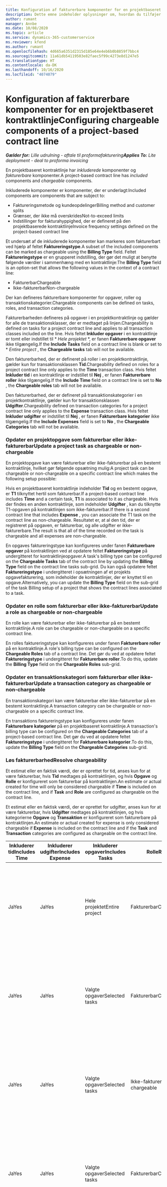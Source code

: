 ```yaml
---
title: Konfiguration af fakturerbare komponenter for en projektbaseret kontraktlinje
description: Dette emne indeholder oplysninger om, hvordan du tilføjer fakturerbare komponenter til kontraktlinjer i Project Operations.
author: rumant
manager: Annbe
ms.date: 10/08/2020
ms.topic: article
ms.service: dynamics-365-customerservice
ms.reviewer: kfend
ms.author: rumant
ms.openlocfilehash: 4d665a6351d2315d185e64e4eb6b0b8859f7bbc4
ms.sourcegitcommit: 11a61db54119503e82faec5f99c4273e8d1247e5
ms.translationtype: HT
ms.contentlocale: da-DK
ms.lasthandoff: 10/16/2020
ms.locfileid: "4074079"
---
```

# <a name="configuring-chargeable-components-of-a-project-based-contract-line"></a><span data-ttu-id="8a42e-103">Konfiguration af fakturerbare komponenter for en projektbaseret kontraktlinje</span><span class="sxs-lookup"><span data-stu-id="8a42e-103">Configuring chargeable components of a project-based contract line</span></span>

<span data-ttu-id="8a42e-104">_**Gælder for:** Lille udrulning - aftale til proformafakturering_</span><span class="sxs-lookup"><span data-stu-id="8a42e-104">_**Applies To:** Lite deployment - deal to proforma invoicing_</span></span>

<span data-ttu-id="8a42e-105">En projektbaseret kontraktlinje har *inkluderede* komponenter og *fakturerbare* komponenter.</span><span class="sxs-lookup"><span data-stu-id="8a42e-105">A project-based contract line has *included* components and *chargeable* components.</span></span>

<span data-ttu-id="8a42e-106">Inkluderede komponenter er komponenter, der er underlagt:</span><span class="sxs-lookup"><span data-stu-id="8a42e-106">Included components are components that are subject to:</span></span>

  - <span data-ttu-id="8a42e-107">Faktureringsmetode og kundeopdelinger</span><span class="sxs-lookup"><span data-stu-id="8a42e-107">Billing method and customer splits</span></span>
  - <span data-ttu-id="8a42e-108">Grænser, der ikke må overskrides</span><span class="sxs-lookup"><span data-stu-id="8a42e-108">Not-to-exceed limits</span></span> 
  - <span data-ttu-id="8a42e-109">Indstillinger for fakturahyppighed, der er defineret på den projektbaserede kontraktlinje</span><span class="sxs-lookup"><span data-stu-id="8a42e-109">Invoice frequency settings defined on the project-based contract line</span></span>

<span data-ttu-id="8a42e-110">Et undersæt af de inkluderede komponenter kan markeres som fakturerbart ved hjælp af feltet **Faktureringstype**.</span><span class="sxs-lookup"><span data-stu-id="8a42e-110">A subset of the included components can be marked as chargeable using the **Billing Type** field.</span></span> <span data-ttu-id="8a42e-111">Feltet **Faktureringstype** er en grupperet indstilling, der gør det muligt at benytte følgende værdier i sammenhæng med en kontraktlinje:</span><span class="sxs-lookup"><span data-stu-id="8a42e-111">The **Billing Type** field is an option-set that allows the following values in the context of a contract line:</span></span>

  - <span data-ttu-id="8a42e-112">Fakturerbar</span><span class="sxs-lookup"><span data-stu-id="8a42e-112">Chargeable</span></span>
  - <span data-ttu-id="8a42e-113">Ikke-fakturerbar</span><span class="sxs-lookup"><span data-stu-id="8a42e-113">Non-chargeable</span></span>

<span data-ttu-id="8a42e-114">Der kan defineres fakturerbare komponenter for opgaver, roller og transaktionskategorier.</span><span class="sxs-lookup"><span data-stu-id="8a42e-114">Chargeable components can be defined on tasks, roles, and transaction categories.</span></span>

<span data-ttu-id="8a42e-115">Fakturerbarheden defineres på opgaver i en projektkontraktlinje og gælder for alle de transaktionsklasser, der er medtaget på linjen.</span><span class="sxs-lookup"><span data-stu-id="8a42e-115">Chargeability is defined on tasks for a project contract line and applies to all transaction classes included on the line.</span></span> <span data-ttu-id="8a42e-116">Hvis feltet **Inkluder opgaver** i en kontraktlinje er tomt eller indstillet til \* *Hele projektet* \*, er fanen **Fakturerbare opgaver** ikke tilgængelig.</span><span class="sxs-lookup"><span data-stu-id="8a42e-116">If the **Include Tasks** field on a contract line is blank or set to \* *Entire project* , the **Chargeable tasks** tab will not be available.</span></span>

<span data-ttu-id="8a42e-117">Den fakturerbarhed, der er defineret på roller i en projektkontraktlinje, gælder kun for transaktionsklassen **Tid**.</span><span class="sxs-lookup"><span data-stu-id="8a42e-117">Chargeability defined on roles for a project contract line only applies to the **Time** transaction class.</span></span> <span data-ttu-id="8a42e-118">Hvis feltet **Inkluder tid** i en kontraktlinje er indstillet til **Nej** , er fanen **Fakturerbare roller** ikke tilgængelig.</span><span class="sxs-lookup"><span data-stu-id="8a42e-118">If the **Include Time** field on a contract line is set to **No** , the **Chargeable roles** tab will not be available.</span></span>

<span data-ttu-id="8a42e-119">Den fakturerbarhed, der er defineret på transaktionskategorier i en projektkontraktlinje, gælder kun for transaktionsklassen **Udgifter**.</span><span class="sxs-lookup"><span data-stu-id="8a42e-119">Chargeability defined on transaction categories for a project contract line only applies to the **Expense** transaction class.</span></span> <span data-ttu-id="8a42e-120">Hvis feltet **Inkluder udgifter** er indstillet til **Nej** , er fanen **Fakturerbare kategorier** ikke tilgængelig.</span><span class="sxs-lookup"><span data-stu-id="8a42e-120">If the **Include Expenses** field is set to **No** , the **Chargeable Categories** tab will not be available.</span></span>

### <a name="update-a-project-task-as-chargeable-or-non-chargeable"></a><span data-ttu-id="8a42e-121">Opdater en projektopgave som fakturerbar eller ikke-fakturerbar</span><span class="sxs-lookup"><span data-stu-id="8a42e-121">Update a project task as chargeable or non-chargeable</span></span>

<span data-ttu-id="8a42e-122">En projektopgave kan være fakturerbar eller ikke-fakturerbar på en bestemt kontraktlinje, hvilket gør følgende opsætning mulig:</span><span class="sxs-lookup"><span data-stu-id="8a42e-122">A project task can be chargeable or non-chargeable on a specific contract line which makes the following setup possible:</span></span>

<span data-ttu-id="8a42e-123">Hvis en projektbaseret kontraktlinje indeholder **Tid** og en bestemt opgave, er **T1** tilknyttet hertil som fakturerbar.</span><span class="sxs-lookup"><span data-stu-id="8a42e-123">If a project-based contract line includes **Time** and a certain task, **T1** is associated to it as chargeable.</span></span> <span data-ttu-id="8a42e-124">Hvis der findes en anden kontraktlinje, som indeholder **Udgifter** , kan du tilknytte T1-opgaven på kontraktlinjen som ikke-fakturerbar.</span><span class="sxs-lookup"><span data-stu-id="8a42e-124">If there is a second contract line that includes **Expense** , you can associate the T1 task on the contract line as non-chargeable.</span></span> <span data-ttu-id="8a42e-125">Resultatet er, at al den tid, der er registreret på opgaven, er fakturerbar, og alle udgifter er ikke-fakturerbare.</span><span class="sxs-lookup"><span data-stu-id="8a42e-125">The result is that all of the time recorded on the task is chargeable and all expenses are non-chargeable.</span></span>

<span data-ttu-id="8a42e-126">En opgaves faktureringstype kan konfigureres under fanen **Fakturerbare opgaver** på kontraktlinjen ved at opdatere feltet **Faktureringstype** på undergitteret for kontraktlinjeopgaver.</span><span class="sxs-lookup"><span data-stu-id="8a42e-126">A task's billing type can be configured on the **Chargeable Tasks** tab of the contract line by updating the **Billing Type** field on the contract line tasks sub-grid.</span></span> <span data-ttu-id="8a42e-127">Du kan også opdatere feltet **Faktureringstype** i undergitteret i opsætningen af et projekts opgavefakturering, som indeholder de kontraktlinjer, der er knyttet til en opgave.</span><span class="sxs-lookup"><span data-stu-id="8a42e-127">Alternatively, you can update the **Billing Type** field on the sub-grid of the task Billing setup of a project that shows the contract lines associated to a task.</span></span>

### <a name="update-a-role-as-chargeable-or-non-chargeable"></a><span data-ttu-id="8a42e-128">Opdater en rolle som fakturerbar eller ikke-fakturerbar</span><span class="sxs-lookup"><span data-stu-id="8a42e-128">Update a role as chargeable or non-chargeable</span></span>

<span data-ttu-id="8a42e-129">En rolle kan være fakturerbar eller ikke-fakturerbar på en bestemt kontraktlinje.</span><span class="sxs-lookup"><span data-stu-id="8a42e-129">A role can be chargeable or non-chargeable on a specific contract line.</span></span>

<span data-ttu-id="8a42e-130">En rolles faktureringstype kan konfigureres under fanen **Fakturerbare roller** på en kontraktlinje.</span><span class="sxs-lookup"><span data-stu-id="8a42e-130">A role's billing type can be configured on the **Chargeable Roles** tab of a contract line.</span></span> <span data-ttu-id="8a42e-131">Det gør du ved at opdatere feltet **Faktureringstype** i undergitteret for **Fakturerbare roller**.</span><span class="sxs-lookup"><span data-stu-id="8a42e-131">To do this, update the **Billing Type** field on the **Chargeable Roles** sub-grid.</span></span>

### <a name="update-a-transaction-category-as-chargeable-or-non-chargeable"></a><span data-ttu-id="8a42e-132">Opdater en transaktionskategori som fakturerbar eller ikke-fakturerbar</span><span class="sxs-lookup"><span data-stu-id="8a42e-132">Update a transaction category as chargeable or non-chargeable</span></span>

<span data-ttu-id="8a42e-133">En transaktionskategori kan være fakturerbar eller ikke-fakturerbar på en bestemt kontraktlinje.</span><span class="sxs-lookup"><span data-stu-id="8a42e-133">A transaction category can be chargeable or non-chargeable on a specific contract line.</span></span>

<span data-ttu-id="8a42e-134">En transaktions faktureringstype kan konfigureres under fanen **Fakturerbare kategorier** på en projektbaseret kontraktlinje.</span><span class="sxs-lookup"><span data-stu-id="8a42e-134">A transaction's billing type can be configured on the **Chargeable Categories** tab of a project-based contract line.</span></span> <span data-ttu-id="8a42e-135">Det gør du ved at opdatere feltet **Faktureringstype** i undergitteret for **Fakturerbare kategorier**.</span><span class="sxs-lookup"><span data-stu-id="8a42e-135">To do this, update the **Billing Type** field on the **Chargeable Categories** sub-grid.</span></span>

### <a name="resolve-chargeability"></a><span data-ttu-id="8a42e-136">Løs fakturerbarhed</span><span class="sxs-lookup"><span data-stu-id="8a42e-136">Resolve chargeability</span></span>

<span data-ttu-id="8a42e-137">Et estimat eller en faktisk værdi, der er oprettet for tid, anses kun for at være fakturerbar, hvis **Tid** medtages på kontraktlinjen, og hvis **Opgave** og **Rolle** er konfigureret som fakturerbar på kontraktlinjen.</span><span class="sxs-lookup"><span data-stu-id="8a42e-137">An estimate or actual created for time will only be considered chargeable if **Time** is included on the contract line, and if **Task** and **Role** are configured as chargeable on the contract line.</span></span>

<span data-ttu-id="8a42e-138">Et estimat eller en faktisk værdi, der er oprettet for udgifter, anses kun for at være fakturerbar, hvis **Udgifter** medtages på kontraktlinjen, og hvis kategorierne **Opgave** og **Transaktion** er konfigureret som fakturerbare på kontraktlinjen.</span><span class="sxs-lookup"><span data-stu-id="8a42e-138">An estimate or actual created for expense is only considered chargeable if **Expense** is included on the contract line and if the **Task** and **Transaction** categories are configured as chargeable on the contract line.</span></span>


| <span data-ttu-id="8a42e-139">Inkluderer tid</span><span class="sxs-lookup"><span data-stu-id="8a42e-139">Includes Time</span></span> | <span data-ttu-id="8a42e-140">Inkluderer udgifter</span><span class="sxs-lookup"><span data-stu-id="8a42e-140">Includes Expense</span></span> | <span data-ttu-id="8a42e-141">Inkluderer opgaver</span><span class="sxs-lookup"><span data-stu-id="8a42e-141">Includes Tasks</span></span> | <span data-ttu-id="8a42e-142">Rolle</span><span class="sxs-lookup"><span data-stu-id="8a42e-142">Role</span></span>           | <span data-ttu-id="8a42e-143">Kategori</span><span class="sxs-lookup"><span data-stu-id="8a42e-143">Category</span></span>       | <span data-ttu-id="8a42e-144">Opgave</span><span class="sxs-lookup"><span data-stu-id="8a42e-144">Task</span></span>                                                                                                      |
|---------------|------------------|----------------|----------------|----------------|-----------------------------------------------------------------------------------------------------------|
| <span data-ttu-id="8a42e-145">Ja</span><span class="sxs-lookup"><span data-stu-id="8a42e-145">Yes</span></span>           | <span data-ttu-id="8a42e-146">Ja</span><span class="sxs-lookup"><span data-stu-id="8a42e-146">Yes</span></span>              | <span data-ttu-id="8a42e-147">Hele projektet</span><span class="sxs-lookup"><span data-stu-id="8a42e-147">Entire project</span></span> | <span data-ttu-id="8a42e-148">Fakturerbar</span><span class="sxs-lookup"><span data-stu-id="8a42e-148">Chargeable</span></span>     | <span data-ttu-id="8a42e-149">Fakturerbar</span><span class="sxs-lookup"><span data-stu-id="8a42e-149">Chargeable</span></span>     | <span data-ttu-id="8a42e-150">Fakturering af en faktisk værdi for tid: **Fakturerbar**</span><span class="sxs-lookup"><span data-stu-id="8a42e-150">Billing on a Time actual: **Chargeable**</span></span> </br> <span data-ttu-id="8a42e-151">Faktureringstype på en faktisk værdi for en udgift: **Fakturerbar**</span><span class="sxs-lookup"><span data-stu-id="8a42e-151">Billing type on Expense actual: **Chargeable**</span></span>           |
| <span data-ttu-id="8a42e-152">Ja</span><span class="sxs-lookup"><span data-stu-id="8a42e-152">Yes</span></span>           | <span data-ttu-id="8a42e-153">Ja</span><span class="sxs-lookup"><span data-stu-id="8a42e-153">Yes</span></span>              | <span data-ttu-id="8a42e-154">Valgte opgaver</span><span class="sxs-lookup"><span data-stu-id="8a42e-154">Selected tasks</span></span> | <span data-ttu-id="8a42e-155">Fakturerbar</span><span class="sxs-lookup"><span data-stu-id="8a42e-155">Chargeable</span></span>     | <span data-ttu-id="8a42e-156">Fakturerbar</span><span class="sxs-lookup"><span data-stu-id="8a42e-156">Chargeable</span></span>     | <span data-ttu-id="8a42e-157">Fakturering af en faktisk værdi for tid: **Fakturerbar**</span><span class="sxs-lookup"><span data-stu-id="8a42e-157">Billing on a Time actual: **Chargeable**</span></span> </br> <span data-ttu-id="8a42e-158">Faktureringstype på en faktisk værdi for en udgift: **Fakturerbar**</span><span class="sxs-lookup"><span data-stu-id="8a42e-158">Billing type on Expense actual: **Chargeable**</span></span>           |
| <span data-ttu-id="8a42e-159">Ja</span><span class="sxs-lookup"><span data-stu-id="8a42e-159">Yes</span></span>           | <span data-ttu-id="8a42e-160">Ja</span><span class="sxs-lookup"><span data-stu-id="8a42e-160">Yes</span></span>              | <span data-ttu-id="8a42e-161">Valgte opgaver</span><span class="sxs-lookup"><span data-stu-id="8a42e-161">Selected tasks</span></span> | <span data-ttu-id="8a42e-162">Ikke-fakturerbar</span><span class="sxs-lookup"><span data-stu-id="8a42e-162">Non-chargeable</span></span> | <span data-ttu-id="8a42e-163">Fakturerbar</span><span class="sxs-lookup"><span data-stu-id="8a42e-163">Chargeable</span></span>     | <span data-ttu-id="8a42e-164">Fakturering af en faktisk værdi for tid: **Ikke-fakturerbar**</span><span class="sxs-lookup"><span data-stu-id="8a42e-164">Billing on a Time actual: **Non-chargeable**</span></span> </br> <span data-ttu-id="8a42e-165">Faktureringstype på en faktisk værdi for en udgift: **Fakturerbar**</span><span class="sxs-lookup"><span data-stu-id="8a42e-165">Billing type on Expense actual: **Chargeable**</span></span>       |
| <span data-ttu-id="8a42e-166">Ja</span><span class="sxs-lookup"><span data-stu-id="8a42e-166">Yes</span></span>           | <span data-ttu-id="8a42e-167">Ja</span><span class="sxs-lookup"><span data-stu-id="8a42e-167">Yes</span></span>              | <span data-ttu-id="8a42e-168">Valgte opgaver</span><span class="sxs-lookup"><span data-stu-id="8a42e-168">Selected tasks</span></span> | <span data-ttu-id="8a42e-169">Fakturerbar</span><span class="sxs-lookup"><span data-stu-id="8a42e-169">Chargeable</span></span>     | <span data-ttu-id="8a42e-170">Fakturerbar</span><span class="sxs-lookup"><span data-stu-id="8a42e-170">Chargeable</span></span>     | <span data-ttu-id="8a42e-171">Fakturering af en faktisk værdi for tid: **Ikke-fakturerbar**</span><span class="sxs-lookup"><span data-stu-id="8a42e-171">Billing on a Time actual: **Non-chargeable**</span></span> </br> <span data-ttu-id="8a42e-172">Faktureringstype på en faktisk værdi for en udgift: **Ikke-fakturerbar**</span><span class="sxs-lookup"><span data-stu-id="8a42e-172">Billing type on Expense actual:   **Non-chargeable**</span></span> |
| <span data-ttu-id="8a42e-173">Ja</span><span class="sxs-lookup"><span data-stu-id="8a42e-173">Yes</span></span>           | <span data-ttu-id="8a42e-174">Ja</span><span class="sxs-lookup"><span data-stu-id="8a42e-174">Yes</span></span>              | <span data-ttu-id="8a42e-175">Valgte opgaver</span><span class="sxs-lookup"><span data-stu-id="8a42e-175">Selected tasks</span></span> | <span data-ttu-id="8a42e-176">Ikke-fakturerbar</span><span class="sxs-lookup"><span data-stu-id="8a42e-176">Non-chargeable</span></span> | <span data-ttu-id="8a42e-177">Fakturerbar</span><span class="sxs-lookup"><span data-stu-id="8a42e-177">Chargeable</span></span>     | <span data-ttu-id="8a42e-178">Fakturering af en faktisk værdi for tid: **Ikke-fakturerbar**</span><span class="sxs-lookup"><span data-stu-id="8a42e-178">Billing on a Time actual: **Non-chargeable**</span></span> </br> <span data-ttu-id="8a42e-179">Faktureringstype på en faktisk værdi for en udgift: **Ikke-fakturerbar**</span><span class="sxs-lookup"><span data-stu-id="8a42e-179">Billing type on Expense actual:   **Non-chargeable**</span></span> |
| <span data-ttu-id="8a42e-180">Ja</span><span class="sxs-lookup"><span data-stu-id="8a42e-180">Yes</span></span>           | <span data-ttu-id="8a42e-181">Ja</span><span class="sxs-lookup"><span data-stu-id="8a42e-181">Yes</span></span>              | <span data-ttu-id="8a42e-182">Valgte opgaver</span><span class="sxs-lookup"><span data-stu-id="8a42e-182">Selected tasks</span></span> | <span data-ttu-id="8a42e-183">Ikke-fakturerbar</span><span class="sxs-lookup"><span data-stu-id="8a42e-183">Non-chargeable</span></span> | <span data-ttu-id="8a42e-184">Ikke-fakturerbar</span><span class="sxs-lookup"><span data-stu-id="8a42e-184">Non-chargeable</span></span> | <span data-ttu-id="8a42e-185">Fakturering af en faktisk værdi for tid: **Ikke-fakturerbar**</span><span class="sxs-lookup"><span data-stu-id="8a42e-185">Billing on a Time actual: **Non-chargeable**</span></span> </br> <span data-ttu-id="8a42e-186">Faktureringstype på en faktisk værdi for en udgift: **Ikke-fakturerbar**</span><span class="sxs-lookup"><span data-stu-id="8a42e-186">Billing type on Expense actual:   **Non-chargeable**</span></span> |
| <span data-ttu-id="8a42e-187">Nr.</span><span class="sxs-lookup"><span data-stu-id="8a42e-187">No</span></span>            | <span data-ttu-id="8a42e-188">Ja</span><span class="sxs-lookup"><span data-stu-id="8a42e-188">Yes</span></span>              | <span data-ttu-id="8a42e-189">Hele projektet</span><span class="sxs-lookup"><span data-stu-id="8a42e-189">Entire project</span></span> | <span data-ttu-id="8a42e-190">Kan ikke angives</span><span class="sxs-lookup"><span data-stu-id="8a42e-190">Can't be set</span></span>   | <span data-ttu-id="8a42e-191">Fakturerbar</span><span class="sxs-lookup"><span data-stu-id="8a42e-191">Chargeable</span></span>     | <span data-ttu-id="8a42e-192">Fakturering af en faktisk værdi for tid: **Ikke tilgængelig**</span><span class="sxs-lookup"><span data-stu-id="8a42e-192">Billing on a Time actual: **Not available**</span></span></br><span data-ttu-id="8a42e-193">Faktureringstype på en faktisk værdi for en udgift: **Fakturerbar**</span><span class="sxs-lookup"><span data-stu-id="8a42e-193">Billing type on Expense actual: **Chargeable**</span></span>          |
| <span data-ttu-id="8a42e-194">Nr.</span><span class="sxs-lookup"><span data-stu-id="8a42e-194">No</span></span>            | <span data-ttu-id="8a42e-195">Ja</span><span class="sxs-lookup"><span data-stu-id="8a42e-195">Yes</span></span>              | <span data-ttu-id="8a42e-196">Hele projektet</span><span class="sxs-lookup"><span data-stu-id="8a42e-196">Entire project</span></span> | <span data-ttu-id="8a42e-197">Kan ikke angives</span><span class="sxs-lookup"><span data-stu-id="8a42e-197">Can't be set</span></span>   | <span data-ttu-id="8a42e-198">Ikke-fakturerbar</span><span class="sxs-lookup"><span data-stu-id="8a42e-198">Non-chargeable</span></span> | <span data-ttu-id="8a42e-199">Fakturering af en faktisk værdi for tid: **Ikke tilgængelig**</span><span class="sxs-lookup"><span data-stu-id="8a42e-199">Billing on a Time actual: **Not available**</span></span></br> <span data-ttu-id="8a42e-200">Faktureringstype på en faktisk værdi for en udgift: **Ikke-fakturerbar**</span><span class="sxs-lookup"><span data-stu-id="8a42e-200">Billing type on Expense actual: **Non-chargeable**</span></span>     |
| <span data-ttu-id="8a42e-201">Ja</span><span class="sxs-lookup"><span data-stu-id="8a42e-201">Yes</span></span>           | <span data-ttu-id="8a42e-202">Nr.</span><span class="sxs-lookup"><span data-stu-id="8a42e-202">No</span></span>               | <span data-ttu-id="8a42e-203">Hele projektet</span><span class="sxs-lookup"><span data-stu-id="8a42e-203">Entire project</span></span> | <span data-ttu-id="8a42e-204">Fakturerbar</span><span class="sxs-lookup"><span data-stu-id="8a42e-204">Chargeable</span></span>     | <span data-ttu-id="8a42e-205">Kan ikke angives</span><span class="sxs-lookup"><span data-stu-id="8a42e-205">Can't be set</span></span>   | <span data-ttu-id="8a42e-206">Fakturering af en faktisk værdi for tid: **Fakturerbar**</span><span class="sxs-lookup"><span data-stu-id="8a42e-206">Billing on a Time actual: **Chargeable**</span></span> </br> <span data-ttu-id="8a42e-207">Faktureringstype på en faktisk værdi for en udgift: **Ikke tilgængelig**</span><span class="sxs-lookup"><span data-stu-id="8a42e-207">Billing type on Expense actual: **Not available**</span></span>        |
| <span data-ttu-id="8a42e-208">Ja</span><span class="sxs-lookup"><span data-stu-id="8a42e-208">Yes</span></span>           | <span data-ttu-id="8a42e-209">Nr.</span><span class="sxs-lookup"><span data-stu-id="8a42e-209">No</span></span>               | <span data-ttu-id="8a42e-210">Hele projektet</span><span class="sxs-lookup"><span data-stu-id="8a42e-210">Entire project</span></span> | <span data-ttu-id="8a42e-211">Ikke-fakturerbar</span><span class="sxs-lookup"><span data-stu-id="8a42e-211">Non-chargeable</span></span> | <span data-ttu-id="8a42e-212">Kan ikke angives</span><span class="sxs-lookup"><span data-stu-id="8a42e-212">Can't be set</span></span>   | <span data-ttu-id="8a42e-213">Fakturering af en faktisk værdi for tid: **Ikke-fakturerbar**</span><span class="sxs-lookup"><span data-stu-id="8a42e-213">Billing on a Time actual: **Non-chargeable**</span></span> </br><span data-ttu-id="8a42e-214">Faktureringstype på en faktisk værdi for en udgift: **Ikke tilgængelig**</span><span class="sxs-lookup"><span data-stu-id="8a42e-214">Billing type on Expense actual: **Not   available**</span></span>   |
